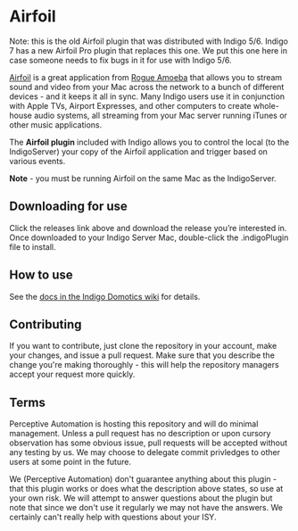 Airfoil
=======

Note: this is the old Airfoil plugin that was distributed with Indigo 5/6.
Indigo 7 has a new Airfoil Pro plugin that replaces this one. We put this one
here in case someone needs to fix bugs in it for use with Indigo 5/6.

[Airfoil](http://rogueamoeba.com/airfoil/mac/) is a great application
from [Rogue Amoeba](http://rogueamoeba.com/) that allows you to stream sound and
video from your Mac across the network to a bunch of different devices - and it
keeps it all in sync. Many Indigo users use it in conjunction with Apple TVs,
Airport Expresses, and other computers to create whole-house audio systems, all
streaming from your Mac server running iTunes or other music applications.

The **Airfoil plugin** included with Indigo allows you to control the local (to
the IndigoServer) your copy of the Airfoil application and trigger based on
various events. 

**Note** - you must be running Airfoil on the same Mac as the IndigoServer.

Downloading for use
-------------------

Click the releases link above and download the release you’re interested in.
Once downloaded to your Indigo Server Mac, double-click the .indigoPlugin file
to install.

How to use
----------

See the [docs in the Indigo Domotics
wiki](http://wiki.indigodomo.com/doku.php?id=plugins:airfoil) for details.

Contributing
------------

If you want to contribute, just clone the repository in your account, make your
changes, and issue a pull request. Make sure that you describe the change you're
making thoroughly - this will help the repository managers accept your request
more quickly.

Terms
-----

Perceptive Automation is hosting this repository and will do minimal management.
Unless a pull request has no description or upon cursory observation has some
obvious issue, pull requests will be accepted without any testing by us. We may
choose to delegate commit privledges to other users at some point in the future.

We (Perceptive Automation) don't guarantee anything about this plugin - that
this plugin works or does what the description above states, so use at your own
risk. We will attempt to answer questions about the plugin but note that since
we don't use it regularly we may not have the answers. We certainly can't really
help with questions about your ISY.
